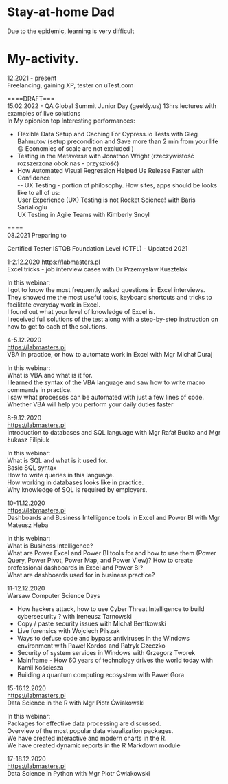 # Stay-at-home Dad  
Due to the epidemic, learning is very difficult


# My-activity. 
12.2021 - present  
Freelancing, gaining XP, tester on uTest.com  

====DRAFT===  
15.02.2022 - QA Global Summit Junior Day (geekly.us) 
13hrs lectures with examples of live solutions  
In My opionion top Interesting performances:   
- Flexible Data Setup and Caching For Cypress.io Tests with Gleg Bahmutov  (setup precondition and Save more than 2 min from your life 😉 Economies of scale are not excluded ) 
- Testing in the Metaverse with Jonathon Wright  (rzeczywistość rozszerzona obok nas - przyszłość)  
- How Automated Visual Regression Helped Us Release Faster with Confidence  
-- UX  Testing - portion of philosophy. How sites, apps should be looks like to all of us:  
  User Experience (UX) Testing is not Rocket Science! with Baris Sarialioglu  
  UX Testing in Agile Teams with Kimberly Snoyl




====  
08.2021 
Preparing to

Certified Tester ISTQB Foundation Level (CTFL) - Updated 2021

1-2.12.2020
https://labmasters.pl  
Excel tricks - job interview cases with Dr Przemysław Kusztelak  

In this webinar:  
I got to know the most frequently asked questions in Excel interviews.  
They showed me the most useful tools, keyboard shortcuts and tricks to facilitate everyday work in Excel.  
I found out what your level of knowledge of Excel is.  
I received full solutions of the test along with a step-by-step instruction on how to get to each of the solutions.  

4-5.12.2020  
https://labmasters.pl  
VBA in practice, or how to automate work in Excel with Mgr Michał Duraj  

In this webinar:  
What is VBA and what is it for.  
I learned the syntax of the VBA language and saw how to write macro commands in practice.  
I saw what processes can be automated with just a few lines of code.  
Whether VBA will help you perform your daily duties faster  

8-9.12.2020  
https://labmasters.pl  
Introduction to databases and SQL language with Mgr Rafał Bućko and Mgr Łukasz Filipiuk  

In this webinar:  
What is SQL and what is it used for.  
Basic SQL syntax  
How to write queries in this language.  
How working in databases looks like in practice.  
Why knowledge of SQL is required by employers.  

10-11.12.2020  
https://labmasters.pl   
Dashboards and Business Intelligence tools in Excel and Power BI with Mgr Mateusz Heba  

In this webinar:  
What is Business Intelligence?  
What are Power Excel and Power BI tools for and how to use them (Power Query, Power Pivot, Power Map, and Power View)?  How to create professional dashboards in Excel and Power BI?  
What are dashboards used for in business practice?  

11-12.12.2020  
Warsaw Computer Science Days  

- How hackers attack, how to use Cyber Threat Intelligence to build cybersecurity ? with Ireneusz Tarnowski  
- Copy / paste security issues with Michał Bentkowski  
- Live forensics with Wojciech Pilszak  
- Ways to defuse code and bypass antiviruses in the Windows environment with Paweł Kordos and Patryk Czeczko  
- Security of system services in Windows with Grzegorz Tworek  
- Mainframe - How 60 years of technology drives the world today with Kamil Kościesza  
- Building a quantum computing ecosystem with Paweł Gora  

15-16.12.2020  
https://labmasters.pl  
Data Science in the R with Mgr Piotr Ćwiakowski  

In this webinar:  
Packages for effective data processing are discussed.  
Overview of the most popular data visualization packages.  
We have created interactive and modern charts in the R.  
We have created dynamic reports in the R Markdown module   

17-18.12.2020  
https://labmasters.pl  
Data Science in Python with Mgr Piotr Ćwiakowski  
